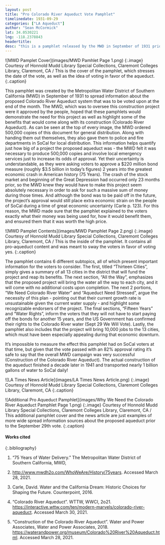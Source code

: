 ```yaml
---
layout: post
title: "Pro Colorado River Aqueduct Vote Pamphlet"
timelinedate: 1931-09-29
categories: ["LA Aqueduct"]
author: "Sean McCormick"
lat: 34.0530221
lng: -118.2378843
headertitle:
desc: "this is a pamphlet released by the MWD in September of 1931 prior to the upcoming Colorado River Aqueduct vote."
---
```


![MWD Pamplet Cover](images/MWD Pamhlet Page 1.png)
   {:.image}
Courtesy of Honnold Mudd Library Special Collections, Claremont Colleges Library, Claremont, CA / This is the cover of the pamphlet, which stresses the date of the vote, as well as the idea of voting in favor of the aqueduct.
   {:.caption} 
   
This pamphlet was created by the Metropolitan Water District of Southern California (MWD) in September of 1931 to spread information about the proposed Colorado River Aqueduct system that was to be voted upon at the end of the month. The MWD, which was to oversee this construction project were it approved by the people, hoped that these pamphlets would demonstrate the need for this project as well as highlight some of the benefits that would come along with its construction (Colorado River Aqueduct). As can be seen at the top of every image, the MWD ordered 500,000 copies of this document for general distribution. Along with handing them out themselves, they also gave them to police and fire departments in SoCal for local distribution. This information helps quantify just how big of a project the proposed aqueduct was - the MWD felt it was necessary to produce 500,000 copies and involve local emergency services just to increase its odds of approval. Yet their uncertainty is understandable, as they were asking voters to approve a $220 million bond measure (roughly $3.5 billion in today’s figures) 2 years into the greatest economic crash in American history (75 Years). The crash of the stock market and beginning of the Great Depression had occurred only 23 months prior, so the MWD knew they would have to make this project seem absolutely necessary in order to ask for such a massive sum of money during those times. And although the bond was to be paid off in the future, the project’s approval would still place extra economic strain on the people of SoCal during a time of great economic uncertainty (Carle p. 123). For this reason, the MWD made sure that the pamphlet explained to the voters exactly what their money was being used for, how it would benefit them, and ensured them that it was worth the high price.

   
   ![MWD Pamplet Contents](images/MWD Pamphlet Page 2.png)
   {:.image}
Courtesy of Honnold Mudd Library Special Collections, Claremont Colleges Library, Claremont, CA / This is the inside of the pamphlet. It contains all pro-aqueduct content and was meant to sway the voters in favor of voting yes.
   {:.caption} 

The pamphlet contains 6 different subtopics, all of which present important information for the voters to consider. The first, titled “Thirteen Cities”, simply gives a summary of all 13 cities in the district that will fund the project and reap its benefits. The next section,  “All the Way”, emphasizes that the proposed project will bring the water all the way to each city, and it will come with no additional costs upon completion. The next 2 portions, “We Need Colorado River Water” and “Aqueduct Need Stressed”, argue the necessity of this plan - pointing out that their current growth rate is unsustainable given the current water supply - and highlight some recognizable endorsers of the project. The final sections, “Fifteen Years” and “Water Rights”, inform the voters that they will not have to start paying off the bonds for another 15 years, and the US Government has confirmed their rights to the Colorado River water (Sept 29 We Will Vote). Lastly, the pamphlet also includes that the project will bring 10,000 jobs to the 13 cities, which must have been especially appealing during that economic downturn.

It’s impossible to measure the effect this pamphlet had on SoCal voters at that time, but given that the vote passed with an 82% approval rating it’s safe to say that the overall MWD campaign was very successful (Construction of the Colorado River Aqueduct). The actual construction of the aqueduct finished a decade later in 1941 and transported nearly 1 billion gallons of water to SoCal daily!

![LA Times News Article](images/LA Times News Article.png)
   {:.image}
Courtesy of Honnold Mudd Library Special Collections, Claremont Colleges Library, Claremont, CA
   {:.caption} 

![Additional Pro Aqueduct Pamphlet](images/Why We Need the Colorado River Aqueduct Pamphlet Page 1.png)
   {:.image}
Courtesy of Honnold Mudd Library Special Collections, Claremont Colleges Library, Claremont, CA / This additional pamphlet cover and the news article are just examples of more wide spread information sources about the proposed aqueduct prior to the September 29th vote.
   {:.caption} 
   
#### Works cited

{:.bibliography}
1. “75 Years of Water Delivery.” The Metropolitan Water District of Southern California, MWD, 
2020. http://www.mwdh2o.com/WhoWeAre/History/75years. Accessed March 28, 2021.

2. Carle, David. Water and the California Dream: Historic Choices for Shaping the Future. 
Counterpoint, 2016.

3. “Colorado River Aqueduct”. WTTW, WWCI, 2o21. 
https://interactive.wttw.com/ten/modern-marvels/colorado-river-aqueduct. Accessed March 30, 2021.

4. “Construction of the Colorado River Aqueduct”. Water and Power Associates, Water and 
Power Associates, 2018. https://waterandpower.org/museum/Colorado%20River%20Aqueduct.html. Accessed March 28, 2021. 

